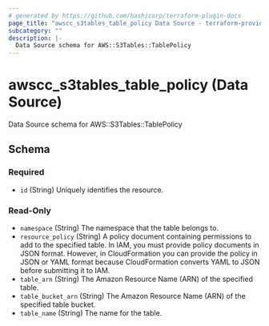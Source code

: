 ```yaml
---
# generated by https://github.com/hashicorp/terraform-plugin-docs
page_title: "awscc_s3tables_table_policy Data Source - terraform-provider-awscc"
subcategory: ""
description: |-
  Data Source schema for AWS::S3Tables::TablePolicy
---
```


# awscc_s3tables_table_policy (Data Source)

Data Source schema for AWS::S3Tables::TablePolicy



<!-- schema generated by tfplugindocs -->
## Schema

### Required

- `id` (String) Uniquely identifies the resource.

### Read-Only

- `namespace` (String) The namespace that the table belongs to.
- `resource_policy` (String) A policy document containing permissions to add to the specified table. In IAM, you must provide policy documents in JSON format. However, in CloudFormation you can provide the policy in JSON or YAML format because CloudFormation converts YAML to JSON before submitting it to IAM.
- `table_arn` (String) The Amazon Resource Name (ARN) of the specified table.
- `table_bucket_arn` (String) The Amazon Resource Name (ARN) of the specified table bucket.
- `table_name` (String) The name for the table.
